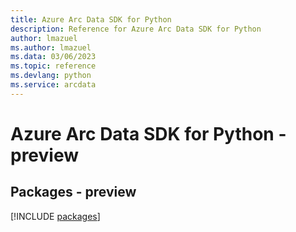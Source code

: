 ```yaml
---
title: Azure Arc Data SDK for Python
description: Reference for Azure Arc Data SDK for Python
author: lmazuel
ms.author: lmazuel
ms.data: 03/06/2023
ms.topic: reference
ms.devlang: python
ms.service: arcdata
---
```

# Azure Arc Data SDK for Python - preview
## Packages - preview
[!INCLUDE [packages](arc-data-index.md)]